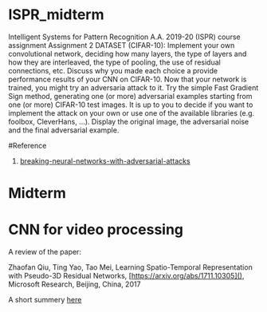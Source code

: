 # ISPR_midterm
Intelligent Systems for Pattern Recognition A.A. 2019-20 (ISPR) course assignment 
Assignment 2  DATASET (CIFAR-10):  Implement your own convolutional network, deciding how many layers, the type of layers and how they are interleaved, 
the type of pooling, the use of residual connections, etc. Discuss why you made each choice a provide performance results of your CNN on CIFAR-10. 
Now that your network is trained, you might try an adversaria attack to it. 
Try the simple Fast Gradient Sign method, generating one (or more) adversarial examples starting from one (or more) CIFAR-10 test images. 
It is up to you to decide if you want to implement the attack on your own or use one of the available libraries (e.g. foolbox,  CleverHans, ...). 
Display the original image, the adversarial noise and the final adversarial example.


#Reference 
1. [breaking-neural-networks-with-adversarial-attacks](https://towardsdatascience.com/breaking-neural-networks-with-adversarial-attacks-f4290a9a45aa)

# Midterm
# CNN for video processing
A review of the paper:

Zhaofan Qiu, Ting Yao, Tao Mei, Learning Spatio-Temporal Representation with Pseudo-3D Residual Networks, [https://arxiv.org/abs/1711.10305](), Microsoft Research, Beijing, China, 2017

 A short summery [here](https://github.com/dawitanelay/ISPR/blob/master/pepper%20review%20.pdf)
